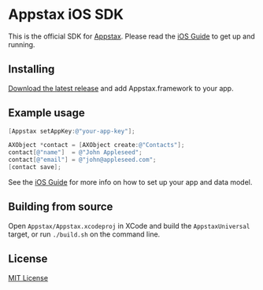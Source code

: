 
Appstax iOS SDK
===============

This is the official SDK for [Appstax](https://appstax.com). Please read the [iOS Guide](https://appstax.com/docs/iOS-SDK-Guide) to get up and running.

Installing
----------

[Download the latest release](https://github.com/appstax/appstax-ios/releases/latest) and add Appstax.framework to your app.


Example usage
-------------

```objective-c
[Appstax setAppKey:@"your-app-key"];

AXObject *contact = [AXObject create:@"Contacts"];
contact[@"name"]  = @"John Appleseed";
contact[@"email"] = @"john@appleseed.com";
[contact save];
```

See the [iOS Guide](https://appstax.com/docs/iOS-SDK-Guide) for more info on how to set up your app and data model.


Building from source
--------------------

Open `Appstax/Appstax.xcodeproj` in XCode and build the `AppstaxUniversal` target, or run `./build.sh` on the command line.


License
-------

[MIT License](LICENSE)


